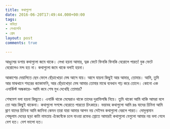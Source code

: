 ```yaml
---
title: কথাগুলো
date: 2016-06-20T17:49:44.000+00:00
tags:
- কবিতা
- লেখালেখি
- প্রেম
layout: post
comments: true

---
```

আঙুলের ডগায় কথাগুলো
জমে থাকে।
লেখা হয়না আমার,
ত্বক ফেটে ফিনকি ফিনকি বেরোলে পারত!
বুক ফেটে বেরোলেও মন্দ হত না।
কথাগুলো জমে থাকে
বলাই হয়না।

আকাশের দেয়ালিতে ছেদ ফেলে
ছেঁড়াখোড়া মেঘ
আসে যায়।
আসে যায়না কিছুই আর
আমার, তোমার।
আমি, তুমি আর মাঝখানে শহরের ক্যাকাফনি,
আর ছেঁড়াখোড়া মেঘ
আমার তোমার মাঝে ব্যবধান
গাঢ় করে তোলে।
কোনো এক এনার্কিস্ট অন্ধকারে-
আমি কবে শেষ মুখ দেখেছি তোমার?

শেষমেশ বলা হয়না কিছুতে।
এনার্কি থাকে
মেঘেরাও থাকে তাদের দুরাভিসন্ধি নিয়ে।
তুমি থাকো
আমি থাকি
আমরা বলে তো আর কিছুই থাকেনা।
কথাগুলো সশব্দে বেরোতে পারতো চিৎকারে।
ভয়াবহ কথাগুলো
আমি রঙ যাদের চিনিনা
আমি ঘ্রাণ যাদের চিনিনা
আমি জানিনা কেমন তারা
যারা আমার আপন নয়
সেইসব কথাগুলো বেরলে পারত।
দোদুল্যমান পেন্ডুলাম দেহের ছড়া কাটা নামতায়
এঁকেবেঁকে চলে যাওয়া রক্তের স্রোতে
আমারই কথাগুলো
যেগুলো আমার নয়
বলা গেলে বেশ হত।
বেশ ভালো হত।